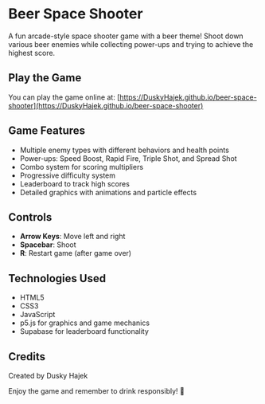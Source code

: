 # Beer Space Shooter

A fun arcade-style space shooter game with a beer theme! Shoot down various beer enemies while collecting power-ups and trying to achieve the highest score.

## Play the Game

You can play the game online at: [https://DuskyHajek.github.io/beer-space-shooter](https://DuskyHajek.github.io/beer-space-shooter)

## Game Features

- Multiple enemy types with different behaviors and health points
- Power-ups: Speed Boost, Rapid Fire, Triple Shot, and Spread Shot
- Combo system for scoring multipliers
- Progressive difficulty system
- Leaderboard to track high scores
- Detailed graphics with animations and particle effects

## Controls

- **Arrow Keys**: Move left and right
- **Spacebar**: Shoot
- **R**: Restart game (after game over)

## Technologies Used

- HTML5
- CSS3
- JavaScript
- p5.js for graphics and game mechanics
- Supabase for leaderboard functionality

## Credits

Created by Dusky Hajek

Enjoy the game and remember to drink responsibly! 🍺 